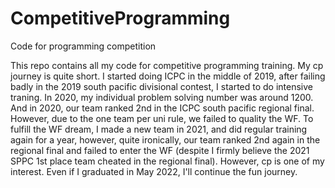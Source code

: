 # CompetitiveProgramming
Code for programming competition

This repo contains all my code for competitive programming training. My cp journey is quite short. I started doing ICPC in the middle of 2019, after failing badly in the 2019 south
pacific divisional contest, I started to do intensive traning. In 2020, my individual problem solving number was around 1200. And in 2020, our team ranked 2nd in the ICPC south pacific 
regional final. However, due to the one team per uni rule, we failed to quality the WF. To fulfill the WF dream, I made a new team in 2021, and did regular training again for a year, 
however, quite ironically, our team ranked 2nd again in the regional final and failed to enter the WF (despite I firmly believe the 2021 SPPC 1st place team cheated in the regional final).
However, cp is one of my interest. Even if I graduated in May 2022, I'll continue the fun journey. 